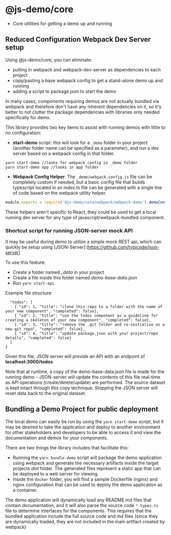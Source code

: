 # @js-demo/core

* Core utilities for getting a demo up and running

## Reduced Configuration Webpack Dev Server setup

Using @js-demo/core, you can eliminate:
* pulling in webpack and webpack-dev-server as dependencies to each project
* copy/pasting a base webpack config to get a stand-alone demo up and running
* adding a script to package.json to start the demo

In many cases, components requiring demos are not actually bundled via webpack and therefore don't have any inherent dependencies on it, so it's better to not clutter the package dependencies with libraries only needed specifically for demo.

This library provides two key items to assist with running demos with little to no configuration:

* **start-demo** script: this will look for a `_demo` folder in your project (another folder name can be specified as a parameter), and run a dev server based on a webpack config in that folder.

```
yarn start-demo //looks for webpack config in _demo folder
yarn start-demo app //looks in app folder
```

* **Webpack Config Helper**: The `_demo/webpack.config.js` file can be completely custom if needed, but a basic config file that builds typescript located in an index.ts file can be generated with a single line of code based on the webpack utility helper.

```javascript
module.exports = require('@js-demo/core/webpack/webpack-demo').demoConfig();
```

These helpers aren't specific to React, they could be used to get a local running dev server for any type of javascript/webpack-bundled component.

### Shortcut script for running JSON-server mock API

It may be useful during demo to utilize a simple mock REST api, which can quickly be setup using [JSON-Server]:(https://github.com/typicode/json-server)

To use this feature:
* Create a folder named *_data* in your project
* Create a file inside this folder named *demo-base-data.json*
* Run ```yarn start-api```

Example file structure:

```{
  "todos": [
    { "id": 1, "title": "clone this repo to a folder with the name of your new component", "completed": false},
    { "id": 2, "title": "use the todos component as a guideline for creating a skeleton of your new component", "completed": false},
    { "id": 3, "title": "remove the .git folder and re-initialize as a new git repo", "completed": false},
    { "id": 4, "title": "update package.json with your project/repo details", "completed": false}
  ]
}
```

Given this file, JSON server will provide an API with an endpoint of **localhost:3000/todos**

Note that at runtime, a copy of the demo-base-data.json file is made for the running demo - JSON-server will update the contents of this file real-time as API operations (create/delete/update) are performed. The source dataset is kept intact through this copy technique. Stopping the JSON server will reset data back to the original dataset.

## Bundling a Demo Project for public deployment

The local demo can easily be run by using the `yarn start-demo` script, but it may be desired to take the application and deploy to another environment for other stakeholders and developers to be able to access it and view the documentation and demos for your components.

There are two things the library includes that facilitate this:

* Running the `yarn bundle-demo` script will package the demo application using webpack and generate the necessary artifacts inside the target projects _dist_ folder. The generated files represent a static app that can be deployed to a web server for viewing.
* Inside the `docker` folder, you will find a sample Dockerfile (nginx) and nginx configuration that can be used to deploy the demo application as a container.

The demo application will dynamically load any README.md files that contain documentation, and it will also parse the source code `*.types.ts` file to determine interfaces for the components. This requires that the bundled application include the full source code and
md files (since they are dynamically loaded, they are not included in the main artifact created by webpack)
